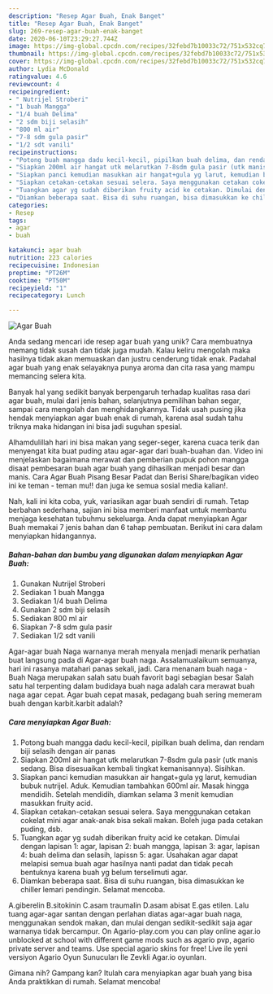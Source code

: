```yaml
---
description: "Resep Agar Buah, Enak Banget"
title: "Resep Agar Buah, Enak Banget"
slug: 269-resep-agar-buah-enak-banget
date: 2020-06-10T23:29:27.744Z
image: https://img-global.cpcdn.com/recipes/32febd7b10033c72/751x532cq70/agar-buah-foto-resep-utama.jpg
thumbnail: https://img-global.cpcdn.com/recipes/32febd7b10033c72/751x532cq70/agar-buah-foto-resep-utama.jpg
cover: https://img-global.cpcdn.com/recipes/32febd7b10033c72/751x532cq70/agar-buah-foto-resep-utama.jpg
author: Lydia McDonald
ratingvalue: 4.6
reviewcount: 4
recipeingredient:
- " Nutrijel Stroberi"
- "1 buah Mangga"
- "1/4 buah Delima"
- "2 sdm biji selasih"
- "800 ml air"
- "7-8 sdm gula pasir"
- "1/2 sdt vanili"
recipeinstructions:
- "Potong buah mangga dadu kecil-kecil, pipilkan buah delima, dan rendam biji selasih dengan air panas"
- "Siapkan 200ml air hangat utk melarutkan 7-8sdm gula pasir (utk manis sedang. Bisa disesuaikan kembali tingkat kemanisannya). Sisihkan."
- "Siapkan panci kemudian masukkan air hangat+gula yg larut, kemudian bubuk nutrijel. Aduk. Kemudian tambahkan 600ml air. Masak hingga mendidih. Setelah mendidih, diamkan selama 3 menit kemudian masukkan fruity acid."
- "Siapkan cetakan-cetakan sesuai selera. Saya menggunakan cetakan cokelat mini agar anak-anak bisa sekali makan. Boleh juga pada cetakan puding, dsb."
- "Tuangkan agar yg sudah diberikan fruity acid ke cetakan. Dimulai dengan lapisan 1: agar, lapisan 2: buah mangga, lapisan 3: agar, lapisan 4: buah delima dan selasih, lapissn 5: agar. Usahakan agar dapat melapisi semua buah agar hasilnya nanti padat dan tidak pecah bentuknya karena buah yg belum terselimuti agar."
- "Diamkan beberapa saat. Bisa di suhu ruangan, bisa dimasukkan ke chiller lemari pendingin. Selamat mencoba."
categories:
- Resep
tags:
- agar
- buah

katakunci: agar buah 
nutrition: 223 calories
recipecuisine: Indonesian
preptime: "PT26M"
cooktime: "PT50M"
recipeyield: "1"
recipecategory: Lunch

---
```



![Agar Buah](https://img-global.cpcdn.com/recipes/32febd7b10033c72/751x532cq70/agar-buah-foto-resep-utama.jpg)

Anda sedang mencari ide resep agar buah yang unik? Cara membuatnya memang tidak susah dan tidak juga mudah. Kalau keliru mengolah maka hasilnya tidak akan memuaskan dan justru cenderung tidak enak. Padahal agar buah yang enak selayaknya punya aroma dan cita rasa yang mampu memancing selera kita.

Banyak hal yang sedikit banyak berpengaruh terhadap kualitas rasa dari agar buah, mulai dari jenis bahan, selanjutnya pemilihan bahan segar, sampai cara mengolah dan menghidangkannya. Tidak usah pusing jika hendak menyiapkan agar buah enak di rumah, karena asal sudah tahu triknya maka hidangan ini bisa jadi suguhan spesial.

Alhamdulillah hari ini bisa makan yang seger-seger, karena cuaca terik dan menyengat kita buat puding atau agar-agar dari buah-buahan dan. Video ini menjelaskan bagaimana merawat dan pemberian pupuk pohon mangga disaat pembesaran buah agar buah yang dihasilkan menjadi besar dan manis. Cara Agar Buah Pisang Besar Padat dan Berisi Share/bagikan video ini ke teman - teman mu!! dan juga ke semua sosial media kalian!.


Nah, kali ini kita coba, yuk, variasikan agar buah sendiri di rumah. Tetap berbahan sederhana, sajian ini bisa memberi manfaat untuk membantu menjaga kesehatan tubuhmu sekeluarga. Anda dapat menyiapkan Agar Buah memakai 7 jenis bahan dan 6 tahap pembuatan. Berikut ini cara dalam menyiapkan hidangannya.

<!--inarticleads1-->

##### Bahan-bahan dan bumbu yang digunakan dalam menyiapkan Agar Buah:

1. Gunakan  Nutrijel Stroberi
1. Sediakan 1 buah Mangga
1. Sediakan 1/4 buah Delima
1. Gunakan 2 sdm biji selasih
1. Sediakan 800 ml air
1. Siapkan 7-8 sdm gula pasir
1. Sediakan 1/2 sdt vanili


Agar-agar buah Naga warnanya merah menyala menjadi menarik perhatian buat langsung pada di Agar-agar buah naga. Assalamualaikum semuanya, hari ini rasanya matahari panas sekali, jadi. Cara menanam buah naga - Buah Naga merupakan salah satu buah favorit bagi sebagian besar Salah satu hal terpenting dalam budidaya buah naga adalah cara merawat buah naga agar cepat. Agar buah cepat masak, pedagang buah sering memeram buah dengan karbit.karbit adalah? 

<!--inarticleads2-->

##### Cara menyiapkan Agar Buah:

1. Potong buah mangga dadu kecil-kecil, pipilkan buah delima, dan rendam biji selasih dengan air panas
1. Siapkan 200ml air hangat utk melarutkan 7-8sdm gula pasir (utk manis sedang. Bisa disesuaikan kembali tingkat kemanisannya). Sisihkan.
1. Siapkan panci kemudian masukkan air hangat+gula yg larut, kemudian bubuk nutrijel. Aduk. Kemudian tambahkan 600ml air. Masak hingga mendidih. Setelah mendidih, diamkan selama 3 menit kemudian masukkan fruity acid.
1. Siapkan cetakan-cetakan sesuai selera. Saya menggunakan cetakan cokelat mini agar anak-anak bisa sekali makan. Boleh juga pada cetakan puding, dsb.
1. Tuangkan agar yg sudah diberikan fruity acid ke cetakan. Dimulai dengan lapisan 1: agar, lapisan 2: buah mangga, lapisan 3: agar, lapisan 4: buah delima dan selasih, lapissn 5: agar. Usahakan agar dapat melapisi semua buah agar hasilnya nanti padat dan tidak pecah bentuknya karena buah yg belum terselimuti agar.
1. Diamkan beberapa saat. Bisa di suhu ruangan, bisa dimasukkan ke chiller lemari pendingin. Selamat mencoba.


A.giberelin B.sitokinin C.asam traumalin D.asam abisat E.gas etilen. Lalu tuang agar-agar santan dengan perlahan diatas agar-agar buah naga, menggunakan sendok makan, dan mulai dengan sedikit-sedikit saja agar warnanya tidak bercampur. On Agario-play.com you can play online agar.io unblocked at school with different game mods such as agario pvp, agario private server and teams. Use special agario skins for free! Live ile yeni versiyon Agario Oyun Sunucuları İle Zevkli Agar.io oyunları. 

Gimana nih? Gampang kan? Itulah cara menyiapkan agar buah yang bisa Anda praktikkan di rumah. Selamat mencoba!
